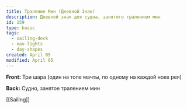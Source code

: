 ```yaml
---
title: Траление Мин (Дневной Знак)
description: Дневной знак для судна, занятого тралением мин
id: 159
type: basic
tags:
  - sailing-deck
  - nav-lights
  - day-shapes
created: April 05
modified: April 05
---
```

**Front:**
Три шара (один на топе мачты, по одному на каждой ноке рея)

**Back:**
Судно, занятое тралением мин

[[Sailing]] 